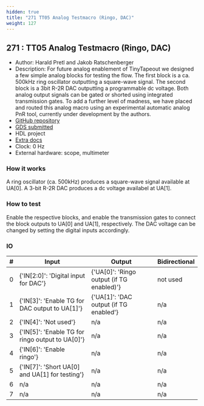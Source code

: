 ```yaml
---
hidden: true
title: "271 TT05 Analog Testmacro (Ringo, DAC)"
weight: 127
---
```


## 271 : TT05 Analog Testmacro (Ringo, DAC)

* Author: Harald Pretl and Jakob Ratschenberger
* Description: For future analog enablement of TinyTapeout we designed a few simple analog blocks for testing the flow. The first block is a ca. 500kHz ring oscillator outputting a square-wave signal. The second block is a 3bit R-2R DAC outputting a programmable dc voltage. Both analog output signals can be gated or shorted using integrated transmission gates. To add a further level of madness, we have placed and routed this analog macro using an experimental automatic analog PnR tool, currently under development by the authors.
* [GitHub repository](https://github.com/iic-jku/tt05-analog-test)
* [GDS submitted](None)
* HDL project
* [Extra docs]()
* Clock: 0 Hz
* External hardware: scope, multimeter



### How it works

A ring oscillator (ca. 500kHz) produces a square-wave signal available at UA[0].
A 3-bit R-2R DAC produces a dc voltage availabel at UA[1].


### How to test

Enable the respective blocks, and enable the transmission gates to connect the block outputs to UA[0] and UA[1], respectively. The DAC voltage can be changed by setting the digital inputs accordingly.


### IO

| # | Input        | Output       | Bidirectional      |
|---|--------------|--------------| -------------------|
| 0 | {'IN[2:0]': 'Digital input for DAC'}  | {'UA[0]': 'Ringo output (if TG enabled)'} | not used |
| 1 | {'IN[3]': 'Enable TG for DAC output to UA[1]'}  | {'UA[1]': 'DAC output (if TG enabled'} | n/a |
| 2 | {'IN[4]': 'Not used'}  | n/a | n/a |
| 3 | {'IN[5]': 'Enable TG for ringo output to UA[0]'}  | n/a | n/a |
| 4 | {'IN[6]': 'Enable ringo'}  | n/a | n/a |
| 5 | {'IN[7]': 'Short UA[0] and UA[1] for testing'}  | n/a | n/a |
| 6 | n/a  | n/a | n/a |
| 7 | n/a  | n/a | n/a |
